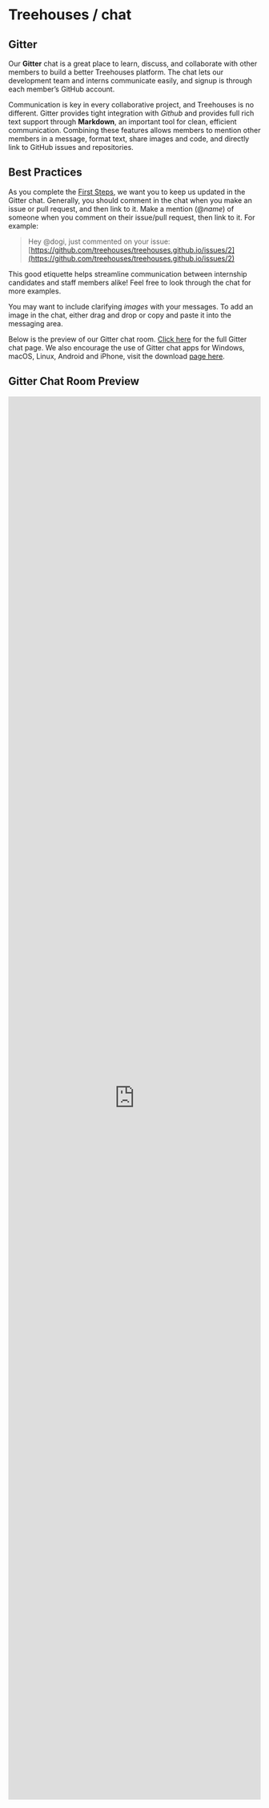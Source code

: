# Treehouses / chat

## Gitter

Our **Gitter** chat is a great place to learn, discuss, and collaborate with other members to build a better Treehouses platform. The chat lets our development team and interns communicate easily, and signup is through each member’s GitHub account.

Communication is key in every collaborative project, and Treehouses is no different. Gitter provides tight integration with *Github* and provides full rich text support through **Markdown**, an important tool for clean, efficient communication. Combining these features allows members to mention other members in a message, format text, share images and code, and directly link to GitHub issues and repositories.

## Best Practices

As you complete the [First Steps](rpi-vi-first-steps.md), we want you to keep us updated in the Gitter chat. Generally, you should comment in the chat when you make an issue or pull request, and then link to it. Make a mention (@*name*) of someone when you comment on their issue/pull request, then link to it. For example:

> Hey @dogi, just commented on your issue: [https://github.com/treehouses/treehouses.github.io/issues/2](https://github.com/treehouses/treehouses.github.io/issues/2)

This good etiquette helps streamline communication between internship candidates and staff members alike! Feel free to look through the chat for more examples.

You may want to include clarifying *images* with your messages. To add an image in the chat, either drag and drop or copy and paste it into the messaging area.

Below is the preview of our Gitter chat room. [Click here](https://gitter.im/treehouses/Lobby/) for the full Gitter chat page. We also encourage the use of Gitter chat apps for Windows, macOS, Linux, Android and iPhone, visit the download [page here](https://gitter.im/apps).

## Gitter Chat Room Preview


<iframe src="https://gitter.im/treehouses/Lobby/~embed" style="width: 100%;border:none;height:70vh;"></iframe>
